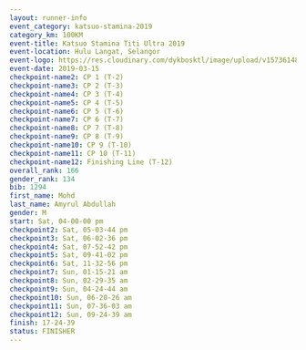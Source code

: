 ```yaml
--- 
layout: runner-info 
event_category: katsuo-stamina-2019 
category_km: 100KM 
event-title: Katsuo Stamina Titi Ultra 2019 
event-location: Hulu Langat, Selangor 
event-logo: https://res.cloudinary.com/dykbosktl/image/upload/v1573614825/Logo/Logo_p7ft6n.png 
event-date: 2019-03-15 
checkpoint-name2: CP 1 (T-2) 
checkpoint-name3: CP 2 (T-3) 
checkpoint-name4: CP 3 (T-4) 
checkpoint-name5: CP 4 (T-5) 
checkpoint-name6: CP 5 (T-6) 
checkpoint-name7: CP 6 (T-7) 
checkpoint-name8: CP 7 (T-8) 
checkpoint-name9: CP 8 (T-9) 
checkpoint-name10: CP 9 (T-10) 
checkpoint-name11: CP 10 (T-11) 
checkpoint-name12: Finishing Line (T-12) 
overall_rank: 166
gender_rank: 134
bib: 1294
first_name: Mohd
last_name: Amyrul Abdullah
gender: M
start: Sat, 04-00-00 pm
checkpoint2: Sat, 05-03-44 pm
checkpoint3: Sat, 06-02-36 pm
checkpoint4: Sat, 07-52-42 pm
checkpoint5: Sat, 09-41-02 pm
checkpoint6: Sat, 11-32-56 pm
checkpoint7: Sun, 01-15-21 am
checkpoint8: Sun, 02-29-35 am
checkpoint9: Sun, 04-24-44 am
checkpoint10: Sun, 06-20-26 am
checkpoint11: Sun, 07-36-03 am
checkpoint12: Sun, 09-24-39 am
finish: 17-24-39
status: FINISHER
--- 
```


